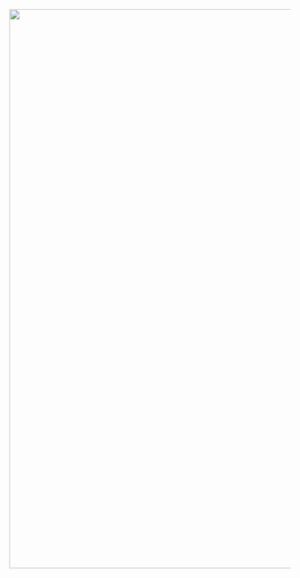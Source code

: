 <div id="header" align="center">
  <img src="https://media.giphy.com/media/077i6AULCXc0FKTj9s/giphy.gif?cid=ecf05e47r3h36eln8bjh6kj8pesn9kt5q85up66ru2vxsndx&ep=v1_gifs_search&rid=giphy.gif&ct=g" width="1000"/>
</div>
